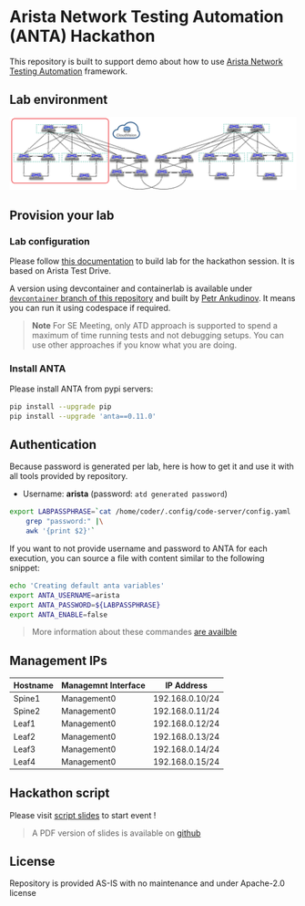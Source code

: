 # Arista Network Testing Automation (ANTA) Hackathon

This repository is built to support demo about how to use [Arista Network Testing Automation](https://www.anta.ninja) framework.

## Lab environment

![atd-lab-topology](./imgs/lab-topology.png)

## Provision your lab

### Lab configuration

Please follow [this documentation](./docs/provisioning.md) to build lab for the hackathon session. It is based on Arista Test Drive.

A version using devcontainer and containerlab is available under [`devcontainer` branch of this repository](https://github.com/titom73/anta-malaga/tree/devcontainer) and built by [Petr Ankudinov](https://github.com/ankudinov). It means you can run it using codespace if required.

> **Note**
> For SE Meeting, only ATD approach is supported to spend a maximum of time running tests and not debugging setups. You can use other approaches if you know what you are doing.

### Install ANTA

Please install ANTA from pypi servers:

```bash
pip install --upgrade pip
pip install --upgrade 'anta==0.11.0'
```

## Authentication

Because password is generated per lab, here is how to get it and use it with all tools provided by repository.

- Username: __arista__ (password: `atd generated password`)

```bash
export LABPASSPHRASE=`cat /home/coder/.config/code-server/config.yaml |\
    grep "password:" |\
    awk '{print $2}'`
```

If you want to not provide username and password to ANTA for each execution, you can source a file with content similar to the following snippet:

```bash
echo 'Creating default anta variables'
export ANTA_USERNAME=arista
export ANTA_PASSWORD=${LABPASSPHRASE}
export ANTA_ENABLE=false
```

> More information about these commandes [are availble](https://www.anta.ninja/v0.11.0/cli/overview/)

## Management IPs

| Hostname | Managemnt Interface | IP Address      |
| -------- | ------------------- | --------------  |
| Spine1   | Management0         | 192.168.0.10/24 |
| Spine2   | Management0         | 192.168.0.11/24 |
| Leaf1    | Management0         | 192.168.0.12/24 |
| Leaf2    | Management0         | 192.168.0.13/24 |
| Leaf3    | Management0         | 192.168.0.14/24 |
| Leaf4    | Management0         | 192.168.0.15/24 |

## Hackathon script

Please visit [script slides](https://hackathon.anta.ninja/) to start event !

> A PDF version of slides is available on [github](https://github.com/titom73/anta-malaga/blob/gh-pages/hackathon.pdf)


## License

Repository is provided AS-IS with no maintenance and under Apache-2.0 license
